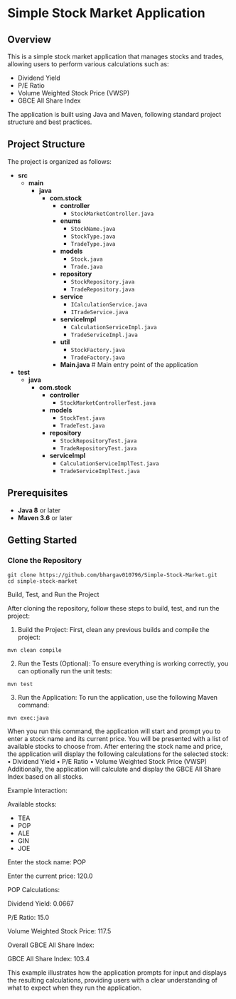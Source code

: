 # Simple Stock Market Application

## Overview

This is a simple stock market application that manages stocks and trades, allowing users to perform various calculations such as:
- Dividend Yield
- P/E Ratio
- Volume Weighted Stock Price (VWSP)
- GBCE All Share Index

The application is built using Java and Maven, following standard project structure and best practices.

## Project Structure

The project is organized as follows:

- **src**
  - **main**
    - **java**
      - **com.stock**
        - **controller**
          - `StockMarketController.java`
        - **enums**
          - `StockName.java`
          - `StockType.java`
          - `TradeType.java`
        - **models**
          - `Stock.java`
          - `Trade.java`
        - **repository**
          - `StockRepository.java`
          - `TradeRepository.java`
        - **service**
          - `ICalculationService.java`
          - `ITradeService.java`
        - **serviceImpl**
          - `CalculationServiceImpl.java`
          - `TradeServiceImpl.java`
        - **util**
          - `StockFactory.java`
          - `TradeFactory.java`
        - **Main.java**    # Main entry point of the application
- **test**
  - **java**
    - **com.stock**
      - **controller**
        - `StockMarketControllerTest.java`
      - **models**
        - `StockTest.java`
        - `TradeTest.java`
      - **repository**
        - `StockRepositoryTest.java`
        - `TradeRepositoryTest.java`
      - **serviceImpl**
        - `CalculationServiceImplTest.java`
        - `TradeServiceImplTest.java`

## Prerequisites

- **Java 8** or later
- **Maven 3.6** or later

## Getting Started

### Clone the Repository

```shell
git clone https://github.com/bhargav010796/Simple-Stock-Market.git
cd simple-stock-market
```

Build, Test, and Run the Project

After cloning the repository, follow these steps to build, test, and run the project:

1.	Build the Project:
First, clean any previous builds and compile the project:

```shell
mvn clean compile
```

2.	Run the Tests (Optional):
To ensure everything is working correctly, you can optionally run the unit tests:

```shell
mvn test
```

3.	Run the Application:
To run the application, use the following Maven command:

```shell
mvn exec:java
```

When you run this command, the application will start and prompt you to enter a stock name and its current price. You will be presented with a list of available stocks to choose from.
After entering the stock name and price, the application will display the following calculations for the selected stock:
	•	Dividend Yield
	•	P/E Ratio
	•	Volume Weighted Stock Price (VWSP)
Additionally, the application will calculate and display the GBCE All Share Index based on all stocks.

Example Interaction:

Available stocks:
- TEA
- POP
- ALE
- GIN
- JOE

Enter the stock name: POP

Enter the current price: 120.0

POP Calculations:

Dividend Yield:                 0.0667

P/E Ratio:                      15.0

Volume Weighted Stock Price:    117.5

Overall GBCE All Share Index:

GBCE All Share Index:           103.4

This example illustrates how the application prompts for input and displays the resulting calculations, providing users with a clear understanding of what to expect when they run the application.